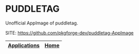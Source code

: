 # PUDDLETAG

 Unofficial AppImage of puddletag.

 SITE: https://github.com/pkgforge-dev/puddletag-AppImage

 | [Applications](https://portable-linux-apps.github.io/apps.html) | [Home](https://portable-linux-apps.github.io)
 | --- | --- |
